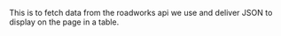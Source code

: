 This is to fetch data from the roadworks api we use and deliver JSON to display on the page in a table.
